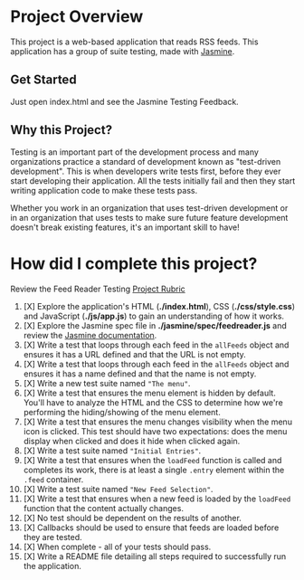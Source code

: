 # Project Overview

This project is a web-based application that reads RSS feeds. This application has a group of suite  testing, made with [Jasmine](http://jasmine.github.io/).

## Get Started

Just open index.html and see the Jasmine Testing Feedback.

## Why this Project?

Testing is an important part of the development process and many organizations practice a standard of development known as "test-driven development". This is when developers write tests first, before they ever start developing their application. All the tests initially fail and then they start writing application code to make these tests pass.

Whether you work in an organization that uses test-driven development or in an organization that uses tests to make sure future feature development doesn't break existing features, it's an important skill to have!

# How did I complete this project?

Review the Feed Reader Testing [Project Rubric](https://review.udacity.com/#!/projects/3442558598/rubric)

1. [X] Explore the application's HTML (**./index.html**), CSS (**./css/style.css**) and JavaScript (**./js/app.js**) to gain an understanding of how it works.
2. [X] Explore the Jasmine spec file in **./jasmine/spec/feedreader.js** and review the [Jasmine documentation](http://jasmine.github.io).
3. [X] Write a test that loops through each feed in the `allFeeds` object and ensures it has a URL defined and that the URL is not empty.
4. [X] Write a test that loops through each feed in the `allFeeds` object and ensures it has a name defined and that the name is not empty.
5. [X] Write a new test suite named `"The menu"`.
6. [X] Write a test that ensures the menu element is hidden by default. You'll have to analyze the HTML and the CSS to determine how we're performing the hiding/showing of the menu element.
7. [X] Write a test that ensures the menu changes visibility when the menu icon is clicked. This test should have two expectations: does the menu display when clicked and does it hide when clicked again.
8. [X] Write a test suite named `"Initial Entries"`.
9. [X] Write a test that ensures when the `loadFeed` function is called and completes its work, there is at least a single `.entry` element within the `.feed` container.
10. [X] Write a test suite named `"New Feed Selection"`.
11. [X] Write a test that ensures when a new feed is loaded by the `loadFeed` function that the content actually changes.
12. [X] No test should be dependent on the results of another.
13. [X] Callbacks should be used to ensure that feeds are loaded before they are tested.
14. [X] When complete - all of your tests should pass. 
15. [X] Write a README file detailing all steps required to successfully run the application.
